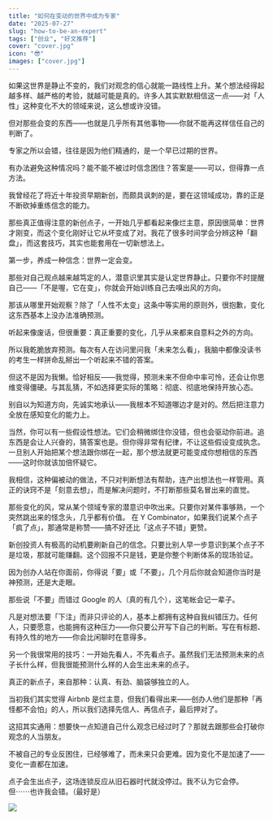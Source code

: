 ```yaml
---
title: "如何在变动的世界中成为专家"
date: "2025-07-27"
slug: "how-to-be-an-expert"
tags: ["创业", "好文推荐"]
cover: "cover.jpg"
icon: "😎"
images: ["cover.jpg"]
---
```

如果这世界是静止不变的，我们对观念的信心就能一路线性上升。某个想法经得起越多样、越严格的考验，就越可能是真的。许多人其实默默相信这一点——对「人性」这种变化不大的领域来说，这么想或许没错。



但对那些会变的东西——也就是几乎所有其他事物——你就不能再这样信任自己的判断了。



专家之所以会错，往往是因为他们精通的，是一个早已过期的世界。



有办法避免这种情况吗？能不能不被过时信念困住？答案是——可以，但得靠一点方法。



我曾经花了将近十年投资早期新创，而颇具讽刺的是，要在这领域成功，靠的正是不断砍掉重练信念的能力。



那些真正值得注意的新创点子，一开始几乎都看起来像烂主意，原因很简单：世界才刚变，而这个变化刚好让它从坏变成了对。我花了很多时间学会分辨这种「翻盘」，而这套技巧，其实也能套用在一切新想法上。



第一步，养成一种信念：世界一定会变。



那些对自己观点越来越笃定的人，潜意识里其实是认定世界静止。只要你不时提醒自己——「不是喔，它在变」，你就会开始训练自己去嗅出风的方向。



那该从哪里开始观察？除了「人性不太变」这条中等实用的原则外，很抱歉，变化这东西基本上没办法准确预测。



听起来像废话，但很重要：真正重要的变化，几乎从来都来自意料之外的方向。



所以我乾脆放弃预测。每次有人在访问里问我「未来怎么看」，我脑中都像没读书的考生一样拼命乱掰出一个听起来不错的答案。



但这不是因为我懒。恰好相反——我觉得，预测未来不但命中率可怜，还会让你思维变得僵硬。与其乱猜，不如选择更实际的策略：彻底、彻底地保持开放心态。



别自以为知道方向，先诚实地承认——我根本不知道哪边才是对的。然后把注意力全放在感知变化的能力上。



当然，你可以有一些假设性想法。它们会稍微绑住你没错，但也会驱动你前进。追东西是会让人兴奋的，猜答案也是。但你得非常有纪律，不让这些假设变成执念。
一旦别人开始把某个想法跟你绑在一起，那个想法就更可能变成你想相信的东西——这时你就该加倍怀疑它。



我相信，这种偏被动的做法，不只对判断想法有帮助，连产出想法也一样管用。真正的诀窍不是「刻意去想」，而是解决问题时，不打断那些莫名冒出来的直觉。



那些变化的风，常从某个领域专家的潜意识中吹出来。只要你对某件事够熟，一个突然跳出来的怪念头，几乎都有价值。
在 Y Combinator，如果我们说某个点子「疯了点」，那通常是称赞——搞不好还比「这点子不错」更赞。



新创投资人有极高的动机要刷新自己的信念。只要比别人早一步意识到某个点子不是垃圾，那就可能赚翻。这个回报不只是钱，更是你整个判断体系的现场验证。



因为创办人站在你面前，你得说「要」或「不要」，几个月后你就会知道你当时是神预测，还是大走眼。



那些说「不要」而错过 Google 的人（真的有几个），这笔帐会记一辈子。



凡是对想法要「下注」而非只评论的人，基本上都拥有这种自我纠错压力。任何人，只要愿意，也能拥有这种压力——你只要公开写下自己的判断。写在有标题、有持久性的地方——你会比闲聊时在意得多。



另一个我很常用的技巧：一开始先看人，不先看点子。虽然我们无法预测未来的点子长什么样，但我很能预测什么样的人会生出未来的点子。



真正的新点子，来自那种：认真、有劲、脑袋够独立的人。



当初我们其实觉得 Airbnb 是烂主意，但我们看得出来——创办人他们是那种「再怪都不会怕」的人，所以我们选择先信人、再信点子，最后押对了。



这招其实通用：想要快一点知道自己什么观念已经过时了？那就去跟那些会打破你观念的人当朋友。



不被自己的专业反困住，已经够难了，而未来只会更难。因为变化不是加速了——变化一直都在加速。



点子会生出点子，这场连锁反应从旧石器时代就没停过。我不认为它会停。
但⋯⋯也许我会错。（最好是）




![](https://prod-files-secure.s3.us-west-2.amazonaws.com/112d0858-5090-4d34-a606-b75eb8d65fd2/46476355-9cf3-4e99-9b7a-3531bc426380/1000202064.png?X-Amz-Algorithm=AWS4-HMAC-SHA256&X-Amz-Content-Sha256=UNSIGNED-PAYLOAD&X-Amz-Credential=ASIAZI2LB466QRJNIFQF%2F20250928%2Fus-west-2%2Fs3%2Faws4_request&X-Amz-Date=20250928T112432Z&X-Amz-Expires=3600&X-Amz-Security-Token=IQoJb3JpZ2luX2VjEDIaCXVzLXdlc3QtMiJIMEYCIQDHb5DAhoGO%2Bz%2FpRbGYBKmPQhvLzhU%2BJ05KEeiaTRze8gIhAIbJbDkmg80EcqSP%2BrT0IgvY%2Bd4tTRs4HpOeqxSJsYCLKogECLv%2F%2F%2F%2F%2F%2F%2F%2F%2F%2FwEQABoMNjM3NDIzMTgzODA1Igwj%2FZDK7%2FEzG3Hl4Jkq3APbegyuBuGCmN3z4pFaYogXMf1Exe1DgRhHjLdD8C3%2BvH%2FivlTZvHUXUN955y1B4pTY1oxx9UuDYv1UXCiVzalfKXa8N%2B2CX5ETN6FXLNyeXrFS7QhcmoTwIahutrbF2WBE0iHeJcrXG5F0t8gysaL%2FYWTSWS8H1FlDwLWqf0Z8F2asFZim9qcoEgYWCPwqC3KzEJAb0x9OYL9%2F5Wn7Gtk%2BJXx3BRNve2gO9Lc5nNloj%2FiMMEHVJJ4QKxO1A8i3oAu%2FnLZEIrKtZa2%2FwqUvPAEupVbhWnrEURmdb2%2FoA0k01%2FV2FUkSIjs7mHVO%2F6OxXm84UK0gaBqE1mZh0zhRVx8ei5yQsm%2FT7vkFpxPODvio%2B3nVSELNrVLwGRNEcWLboTA8i4RYdO1dknDwV%2B8TGS35A6IAfDlGjrTEx9LQiKaCgPKpJp9svG%2B2eF04MF60eg0mBco6TYvqfP8h0qdCyDGyj1h7oh6CrouJM8lyXVT6FjEcePk9JMe37wFiPQ1fiZWwtJb7gD%2BThb%2Fjv8m5D1TxftJm9whx3wsEUAgPdTS5jHo%2Fy1reGsr4QQWDhuBWoDkhqsmFWoGYHuRXZiinsoo%2F%2FL75lwiBnmFsH3sb94jhP6W4Radj%2FuO0Uc843zDYjeTGBjqkAZu5tJLPgD6qJV6aSlG1dsUnfjSGBj8dOAaWFNHqh4imDR80zX6yaejvibnMOkyE%2BsS9RbzCKdtwtDc5JEDdL92Qgr91kbuqzVek9ws8KhjGI870OViJojGLM04eYMpB177sTCAPtLe8AhIbIJj0EJQYPdZeUBv%2B9kAFn97uuqoQ4NbBmmIdvcZpu2s5LwzA2K3EUDxwC%2FwiwxzFDLXU6I6BIxnb&X-Amz-Signature=2d28ce43845a3e6dbd6a754a7d60334dae8422df67bd9958e145ad15bc20b533&X-Amz-SignedHeaders=host&x-amz-checksum-mode=ENABLED&x-id=GetObject)

